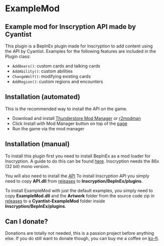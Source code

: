 # ExampleMod
## Example mod for Inscryption API made by Cyantist

This plugin is a BepInEx plugin made for Inscryption to add content using the API by Cyantist.
Examples for the following features are included in the Plugin class:
- `AddBears()`: custom cards and talking cards
- `AddAbility()`: custom abilities
- `ChangeWolf()`: modifying existing cards
- `AddRegion()`: custom regions and encounters

## Installation (automated)
This is the recommended way to install the API on the game.

- Download and install [Thunderstore Mod Manager](https://www.overwolf.com/app/Thunderstore-Thunderstore_Mod_Manager) or [r2modman](https://timberborn.thunderstore.io/package/ebkr/r2modman/)
- Click Install with Mod Manager button on top of the [page](https://inscryption.thunderstore.io/package/API_dev/ExampleMod/)
- Run the game via the mod manager

## Installation (manual)
To install this plugin first you need to install BepInEx as a mod loader for Inscryption. A guide to do this can be found [here](https://docs.bepinex.dev/articles/user_guide/installation/index.html#where-to-download-bepinex). Inscryption needs the 86x (32 bit) mono version.

You will also need to install the [API](https://github.com/ScottWilson0903/InscryptionAPI)
To install Inscryption API you simply need to copy **API.dll** from [releases](https://github.com/ScottWilson0903/InscryptionAPI/releases) to **Inscryption/BepInEx/plugins**.

To install ExampleMod with just the default examples, you simply need to copy **ExampleMod.dll** and the **Artwork** folder from the source code zip in [releases](https://github.com/ScottWilson0903/InscryptionExampleMod/releases) to a **Cyantist-ExampleMod** folder inside **Inscryption/BepInEx/plugins**.

## Can I donate?
Donations are totally not needed, this is a passion project before anything else. If you do still want to donate though, you can buy me a coffee on [ko-fi](https://ko-fi.com/madcyantist).
